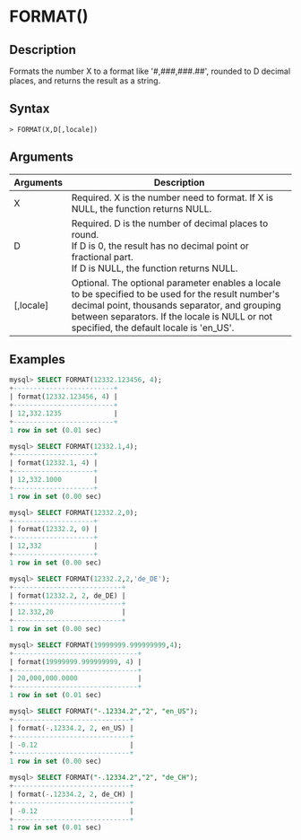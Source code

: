 # **FORMAT()**

## **Description**

Formats the number X to a format like '#,###,###.##', rounded to D decimal places, and returns the result as a string.

## **Syntax**

```
> FORMAT(X,D[,locale])
```

## **Arguments**

|  Arguments   | Description  |
|  ----  | ----  |
| X | Required. X is the number need to format. If X is NULL, the function returns NULL. |
| D | Required. D is the number of decimal places to round. <br>If D is 0, the result has no decimal point or fractional part. <br>If D is NULL, the function returns NULL.|
| [,locale] |  Optional. The optional parameter enables a locale to be specified to be used for the result number's decimal point, thousands separator, and grouping between separators. If the locale is NULL or not specified, the default locale is 'en_US'.|

## **Examples**

```SQL
mysql> SELECT FORMAT(12332.123456, 4);
+-------------------------+
| format(12332.123456, 4) |
+-------------------------+
| 12,332.1235             |
+-------------------------+
1 row in set (0.01 sec)

mysql> SELECT FORMAT(12332.1,4);
+--------------------+
| format(12332.1, 4) |
+--------------------+
| 12,332.1000        |
+--------------------+
1 row in set (0.00 sec)

mysql> SELECT FORMAT(12332.2,0);
+--------------------+
| format(12332.2, 0) |
+--------------------+
| 12,332             |
+--------------------+
1 row in set (0.00 sec)

mysql> SELECT FORMAT(12332.2,2,'de_DE');
+---------------------------+
| format(12332.2, 2, de_DE) |
+---------------------------+
| 12.332,20                 |
+---------------------------+
1 row in set (0.00 sec)

mysql> SELECT FORMAT(19999999.999999999,4);
+-------------------------------+
| format(19999999.999999999, 4) |
+-------------------------------+
| 20,000,000.0000               |
+-------------------------------+
1 row in set (0.01 sec)

mysql> SELECT FORMAT("-.12334.2","2", "en_US");
+-----------------------------+
| format(-.12334.2, 2, en_US) |
+-----------------------------+
| -0.12                       |
+-----------------------------+
1 row in set (0.00 sec)

mysql> SELECT FORMAT("-.12334.2","2", "de_CH");
+-----------------------------+
| format(-.12334.2, 2, de_CH) |
+-----------------------------+
| -0.12                       |
+-----------------------------+
1 row in set (0.01 sec)
```
